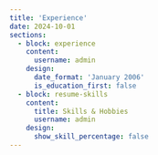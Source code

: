 ```yaml
---
title: 'Experience'
date: 2024-10-01
sections:
  - block: experience
    content:
      username: admin
    design:
      date_format: 'January 2006'
      is_education_first: false
  - block: resume-skills
    content:
      title: Skills & Hobbies
      username: admin
    design:
      show_skill_percentage: false
---
```

